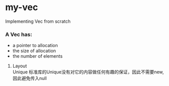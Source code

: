 # my-vec
Implementing Vec from scratch

### A Vec has:  
 - a pointer to allocation
 - the size of allocation
 - the number of elements

1. Layout  
    Unique 标准库的Unique没有对它的内容做任何有趣的保证，因此不需要new, 因此避免传入null